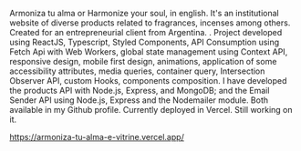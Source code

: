 Armoniza tu alma or Harmonize your soul, in english. It's an institutional website of diverse products related to fragrances, incenses among others. Created for an entrepreneurial client from Argentina.
.
Project developed using ReactJS, Typescript, Styled Components, API Consumption using Fetch Api with Web Workers, global state management using Context API, responsive design, mobile first design, animations, application of some accessibility attributes, media queries, container query, Intersection Observer API, custom Hooks, components composition. 
I have developed the products API with Node.js, Express, and MongoDB; and the Email Sender API using Node.js, Express and the Nodemailer module. Both available in my Github profile.
Currently deployed in Vercel. Still working on it.

https://armoniza-tu-alma-e-vitrine.vercel.app/
